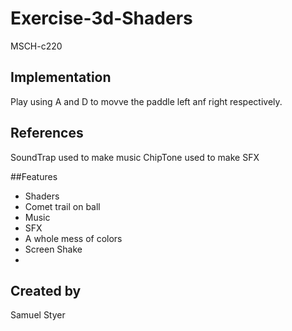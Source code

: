 # Exercise-3d-Shaders

MSCH-c220

## Implementation
Play using A and D to movve the paddle left anf right respectively.

## References

SoundTrap used to make music
ChipTone used to make SFX

##Features
- Shaders
- Comet trail on ball
- Music
- SFX
- A whole mess of colors
- Screen Shake
- 


## Created by
Samuel Styer
